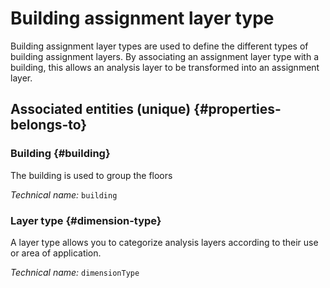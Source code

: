# Building assignment layer type
<!--- THIS FILE IS GENERATED PLEASE DO NOT EDIT IT DIRECTLY --->

Building assignment layer types are used to define the different types of building assignment layers. By associating an assignment layer type with a building, this allows an analysis layer to be transformed into an assignment layer.

<OH code="dimensionTypeToBuilding"/>







## Associated entities (unique) {#properties-belongs-to}

### Building {#building}

The building is used to group the floors

*Technical name:* ```building```
<PH code="dimensionTypeToBuilding:building"/>

### Layer type {#dimension-type}

A layer type allows you to categorize analysis layers according to their use or area of application.

*Technical name:* ```dimensionType```
<PH code="dimensionTypeToBuilding:dimensionType"/>





